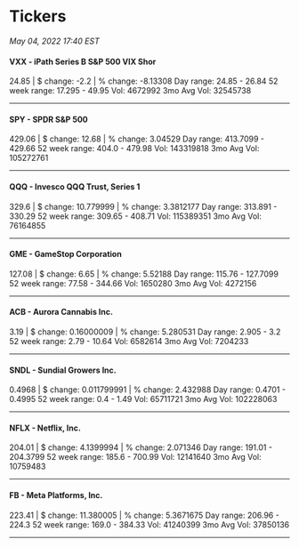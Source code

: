 # Tickers
*May 04, 2022 17:40 EST*

#### VXX - iPath Series B S&P 500 VIX Shor
24.85 | $ change: -2.2 | % change: -8.13308
Day range: 24.85 - 26.84 52 week range: 17.295 - 49.95
Vol: 4672992 3mo Avg Vol: 32545738

---

#### SPY - SPDR S&P 500
429.06 | $ change: 12.68 | % change: 3.04529
Day range: 413.7099 - 429.66 52 week range: 404.0 - 479.98
Vol: 143319818 3mo Avg Vol: 105272761

---

#### QQQ - Invesco QQQ Trust, Series 1
329.6 | $ change: 10.779999 | % change: 3.3812177
Day range: 313.891 - 330.29 52 week range: 309.65 - 408.71
Vol: 115389351 3mo Avg Vol: 76164855

---

#### GME - GameStop Corporation
127.08 | $ change: 6.65 | % change: 5.52188
Day range: 115.76 - 127.7099 52 week range: 77.58 - 344.66
Vol: 1650280 3mo Avg Vol: 4272156

---

#### ACB - Aurora Cannabis Inc.
3.19 | $ change: 0.16000009 | % change: 5.280531
Day range: 2.905 - 3.2 52 week range: 2.79 - 10.64
Vol: 6582614 3mo Avg Vol: 7204233

---

#### SNDL - Sundial Growers Inc.
0.4968 | $ change: 0.011799991 | % change: 2.432988
Day range: 0.4701 - 0.4995 52 week range: 0.4 - 1.49
Vol: 65711721 3mo Avg Vol: 102228063

---

#### NFLX - Netflix, Inc.
204.01 | $ change: 4.1399994 | % change: 2.071346
Day range: 191.01 - 204.3799 52 week range: 185.6 - 700.99
Vol: 12141640 3mo Avg Vol: 10759483

---

#### FB - Meta Platforms, Inc.
223.41 | $ change: 11.380005 | % change: 5.3671675
Day range: 206.96 - 224.3 52 week range: 169.0 - 384.33
Vol: 41240399 3mo Avg Vol: 37850136

---

